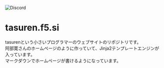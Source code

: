 ![Discord](https://img.shields.io/discord/777430548951728149?label=support&logo=discord)
# tasuren.f5.si
tasurenという小さいプログラマーのウェブサイトのリポジトリです。  
阿部寛さんのホームページのように作っていて、Jinja2テンプレートエンジンが入っています。  
マークダウンでホームページが書けるようになっています。